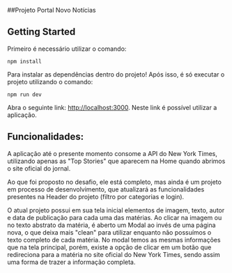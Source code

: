 ##Projeto Portal Novo Notícias
## Getting Started
Primeiro é necessário utilizar o comando:
```
npm install
```
Para instalar as dependências dentro do projeto!
Após isso, é só executar o projeto utilizando o comando:
```
npm run dev
```

Abra o seguinte link: [http://localhost:3000](http://localhost:3000). Neste link é possível utilizar a aplicação.


## Funcionalidades:

A aplicação até o presente momento consome a API do New York Times, utilizando apenas as "Top Stories" que aparecem na Home quando abrimos o site oficial do jornal.

Ao que foi proposto no desafio, ele está completo, mas ainda é um projeto em processo de desenvolvimento, que atualizará as funcionalidades presentes na Header do projeto (filtro por categorias e login).

O atual projeto possui em sua tela inicial elementos de imagem, texto, autor e data de publicação para cada uma das matérias.
Ao clicar na imagem ou no texto abstrato da matéria, é aberto um Modal ao invés de uma página nova, o que deixa mais "clean" para utilizar enquanto não possuímos o texto completo de cada matéria.
No modal temos as mesmas informações que na tela principal, porém, existe a opção de clicar em um botão que redireciona para a matéria no site oficial do New York Times, sendo assim uma forma de trazer a informação completa.

